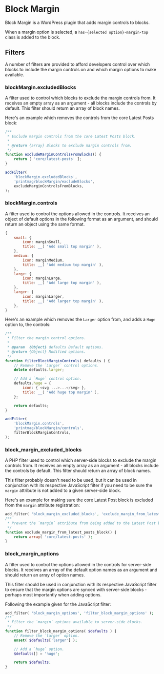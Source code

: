 # Block Margin

Block Margin is a WordPress plugin that adds margin controls to blocks.

When a margin option is selected, a `has-{selected option}-margin-top` class is added to the block.

## Filters

A number of filters are provided to afford developers control over which blocks to include the margin controls on and which margin options to make available.

### blockMargin.excludedBlocks

A filter used to control which blocks to exclude the margin controls from. It receives an empty array as an argument - all blocks include the controls by default. This filter should return an array of block names.

Here's an example which removes the controls from the core Latest Posts block:

```JavaScript
/**
 * Exclude margin controls from the core Latest Posts block.
 *
 * @return {array} Blocks to exclude margin controls from.
 */
function excludeMarginControlsFromBlocks() {
	return [ 'core/latest-posts' ];
}

addFilter(
	'blockMargin.excludedBlocks',
	'printmag/blockMargin/excludeBlocks',
	excludeMarginControlsFromBlocks,
);
```

### blockMargin.controls

A filter used to control the options allowed in the controls. It receives an object of default options in the following format as an argument, and should return an object using the same format.

```javascript
{
	small: {
		icon: marginSmall,
		title: __( 'Add small top margin' ),
	},
	medium: {
		icon: marginMedium,
		title: __( 'Add medium top margin' ),
	},
	large: {
		icon: marginLarge,
		title: __( 'Add large top margin' ),
	},
	larger: {
		icon: marginLarger,
		title: __( 'Add larger top margin' ),
	},
}
```

Here's an example which removes the `Larger` option from, and adds a `Huge` option to, the controls:

```JavaScript
/**
 * Filter the margin control options.
 *
 * @param  {Object} defaults Default options.
 * @return {Object} Modified options.
 */
function filterBlockMarginControls( defaults ) {
	// Remove the `Larger` control options.
	delete defaults.larger;

	// Add a `Huge` control option.
	defaults.huge = {
		icon: { <svg ...>...</svg> },
		title: __( 'Add huge top margin' ),
	};

	return defaults;
}

addFilter(
	'blockMargin.controls',
	'printmag/blockMargin/controls',
	filterBlockMarginControls,
);
```

### block_margin_excluded_blocks

A PHP filter used to control which server-side blocks to exclude the margin controls from. It receives an empty array as an argument - all blocks include the controls by default. This filter should return an array of block names.

This filter probably doesn't need to be used, but it can be used in conjunction with its respective JavaScript filter if you need to be sure the `margin` attribute is not added to a given server-side block.

Here's an example for making sure the core Latest Post block is excluded from the `margin` attribute registration:

```PHP
add_filter( 'block_margin_excluded_blocks', 'exclude_margin_from_latest_posts_block' );
/**
 * Prevent the `margin` attribute from being added to the Latest Post block.
 */
function exclude_margin_from_latest_posts_block() {
	return array( 'core/latest-posts' );
}
```

### block_margin_options

A filter used to control the options allowed in the controls for server-side blocks. It receives an array of the default option names as an argument and should return an array of option names.

This filter should be used in conjunction with its respective JavaScript filter to ensure that the margin options are synced with server-side blocks - perhaps most importantly when adding options.

Following the example given for the JavaScript filter:

```PHP
add_filter( 'block_margin_options', 'filter_block_margin_options' );
/**
 * Filter the `margin` options available to server-side blocks.
 */
function filter_block_margin_options( $defaults ) {
	// Remove the `larger` option.
	unset( $defaults['larger'] );

	// Add a `huge` option.
	$defaults[] = 'huge';

	return $defaults;
}
```
